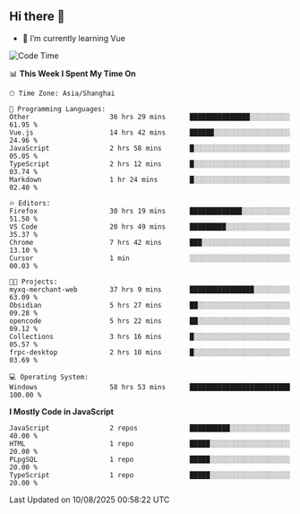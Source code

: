 ## Hi there 👋

- 🌱 I’m currently learning Vue

<!--START_SECTION:waka-->
![Code Time](http://img.shields.io/badge/Code%20Time-697%20hrs%2022%20mins-blue)

📊 **This Week I Spent My Time On** 

```text
🕑︎ Time Zone: Asia/Shanghai

💬 Programming Languages: 
Other                    36 hrs 29 mins      ███████████████░░░░░░░░░░   61.95 % 
Vue.js                   14 hrs 42 mins      ██████░░░░░░░░░░░░░░░░░░░   24.96 % 
JavaScript               2 hrs 58 mins       █░░░░░░░░░░░░░░░░░░░░░░░░   05.05 % 
TypeScript               2 hrs 12 mins       █░░░░░░░░░░░░░░░░░░░░░░░░   03.74 % 
Markdown                 1 hr 24 mins        █░░░░░░░░░░░░░░░░░░░░░░░░   02.40 % 

🔥 Editors: 
Firefox                  30 hrs 19 mins      █████████████░░░░░░░░░░░░   51.50 % 
VS Code                  20 hrs 49 mins      █████████░░░░░░░░░░░░░░░░   35.37 % 
Chrome                   7 hrs 42 mins       ███░░░░░░░░░░░░░░░░░░░░░░   13.10 % 
Cursor                   1 min               ░░░░░░░░░░░░░░░░░░░░░░░░░   00.03 % 

🐱‍💻 Projects: 
myxq-merchant-web        37 hrs 9 mins       ████████████████░░░░░░░░░   63.09 % 
Obsidian                 5 hrs 27 mins       ██░░░░░░░░░░░░░░░░░░░░░░░   09.28 % 
opencode                 5 hrs 22 mins       ██░░░░░░░░░░░░░░░░░░░░░░░   09.12 % 
Collections              3 hrs 16 mins       █░░░░░░░░░░░░░░░░░░░░░░░░   05.57 % 
frpc-desktop             2 hrs 10 mins       █░░░░░░░░░░░░░░░░░░░░░░░░   03.69 % 

💻 Operating System: 
Windows                  58 hrs 53 mins      █████████████████████████   100.00 % 
```

**I Mostly Code in JavaScript** 

```text
JavaScript               2 repos             ██████████░░░░░░░░░░░░░░░   40.00 % 
HTML                     1 repo              █████░░░░░░░░░░░░░░░░░░░░   20.00 % 
PLpgSQL                  1 repo              █████░░░░░░░░░░░░░░░░░░░░   20.00 % 
TypeScript               1 repo              █████░░░░░░░░░░░░░░░░░░░░   20.00 % 
```




 Last Updated on 10/08/2025 00:58:22 UTC
<!--END_SECTION:waka-->
